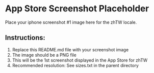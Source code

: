 # App Store Screenshot Placeholder

Place your iphone screenshot #1 image here for the zhTW locale.

## Instructions:
1. Replace this README.md file with your screenshot image
2. The image should be a PNG file
3. This will be the 1st screenshot displayed in the App Store for zhTW
4. Recommended resolution: See sizes.txt in the parent directory

